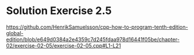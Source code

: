 # Solution Exercise 2.5

<https://github.com/HenrikSamuelsson/cpp-how-to-program-tenth-edition-global-edition/blob/e649d0384a2e4359c7d245fdaa978d16441f05be/chapter-02/exercise-02-05/exercise-02-05.cpp#L1-L21>